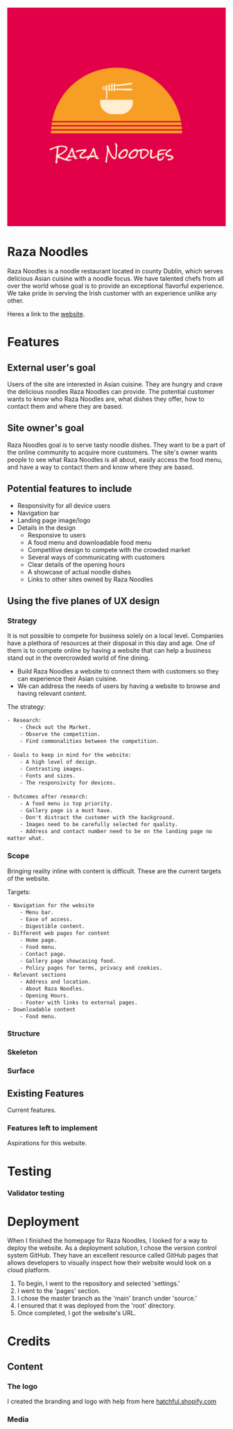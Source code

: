 ![Image_of_logo](/assets/logo/logo.png)

# Raza Noodles
Raza Noodles is a noodle restaurant located in county Dublin, which serves delicious Asian cuisine with a noodle focus. We have talented chefs from all over the world whose goal is to provide an exceptional flavorful experience. We take pride in serving the Irish customer with an experience unlike any other.

Heres a link to the [website](https://kristiancolville1.github.io/raza-noodles/).

# Features

## External user's goal
Users of the site are interested in Asian cuisine. They are hungry and crave the delicious noodles Raza Noodles can provide. The potential customer wants to know who Raza Noodles are, what dishes they offer, how to contact them and where they are based. 

## Site owner's goal
Raza Noodles goal is to serve tasty noodle dishes. They want to be a part of the online community to acquire more customers. The site's owner wants people to see what Raza Noodles is all about, easily access the food menu, and have a way to contact them and know where they are based.

## Potential features to include
- Responsivity for all device users
- Navigation bar
- Landing page image/logo
- Details in the design
    - Responsive to users
    - A food menu and downloadable food menu
    - Competitive design to compete with the crowded market
    - Several ways of communicating with customers
    - Clear details of the opening hours
    - A showcase of actual noodle dishes
    - Links to other sites owned by Raza Noodles

## Using the five planes of UX design
### Strategy
It is not possible to compete for business solely on a local level. Companies have a plethora of resources at their disposal in this day and age. One of them is to compete online by having a website that can help a business stand out in the overcrowded world of fine dining.

- Build Raza Noodles a website to connect them with customers so they can experience their Asian cuisine.
- We can address the needs of users by having a website to browse and having relevant content.

The strategy:

    - Research:
        - Check out the Market.
        - Observe the competition.
        - Find commonalities between the competition.

    - Goals to keep in mind for the website:
        - A high level of design.
        - Contrasting images.
        - Fonts and sizes.
        - The responsivity for devices.

    - Outcomes after research:
        - A food menu is top priority.
        - Gallery page is a must have.
        - Don't distract the customer with the background.
        - Images need to be carefully selected for quality.
        - Address and contact number need to be on the landing page no matter what.

### Scope
Bringing reality inline with content is difficult. These are the current targets of the website.

Targets: 

    - Navigation for the website
        - Menu bar.
        - Ease of access.
        - Digestible content.
    - Different web pages for content
        - Home page.
        - Food menu.
        - Contact page.
        - Gallery page showcasing food.
        - Policy pages for terms, privacy and cookies.
    - Relevant sections
        - Address and location.
        - About Raza Noodles.
        - Opening Hours.
        - Footer with links to external pages.
    - Downloadable content
        - Food menu.

### Structure
### Skeleton
### Surface

## Existing Features
Current features.

### Features left to implement
Aspirations for this website.


# Testing
### Validator testing


# Deployment
When I finished the homepage for Raza Noodles, I looked for a way to deploy the website. As a deployment solution, I chose the version control system GitHub. They have an excellent resource called GitHub pages that allows developers to visually inspect how their website would look on a cloud platform.

1. To begin, I went to the repository and selected 'settings.'
2. I went to the 'pages' section.
3. I chose the master branch as the 'main' branch under 'source.'
4. I ensured that it was deployed from the 'root' directory.
5. Once completed, I got the website's URL.

# Credits

## Content
### The logo
I created the branding and logo with help from here [hatchful.shopify.com](https://hatchful.shopify.com/)

### Media

